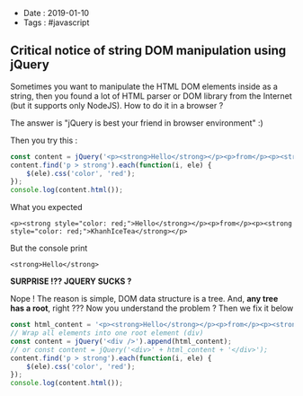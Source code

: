 - Date : 2019-01-10
- Tags : #javascript

## Critical notice of string DOM manipulation using jQuery

Sometimes you want to manipulate the HTML DOM elements inside as a string, then you found a lot of HTML parser or DOM library from the Internet (but it supports only NodeJS). How to do it in a browser ?

The answer is "jQuery is best your friend in browser environment" :)

Then you try this :

```js
const content = jQuery('<p><strong>Hello</strong></p><p>from</p><p><strong>KhanhIceTea</strong></p>');
content.find('p > strong').each(function(i, ele) {
    $(ele).css('color', 'red');
});
console.log(content.html());
```

What you expected

```
<p><strong style="color: red;">Hello</strong></p><p>from</p><p><strong style="color: red;">KhanhIceTea</strong></p>
```

But the console print

```
<strong>Hello</strong>
```

**SURPRISE !?? JQUERY SUCKS ?**

Nope ! The reason is simple, DOM data structure is a tree. And, **any tree has a root**, right ??? Now you understand the problem ? Then we fix it below

```js
const html_content = '<p><strong>Hello</strong></p><p>from</p><p><strong>KhanhIceTea</strong></p>';
// Wrap all elements into one root element (div)
const content = jQuery('<div />').append(html_content);
// or const content = jQuery('<div>' + html_content + '</div>');
content.find('p > strong').each(function(i, ele) {
    $(ele).css('color', 'red');
});
console.log(content.html());
```
